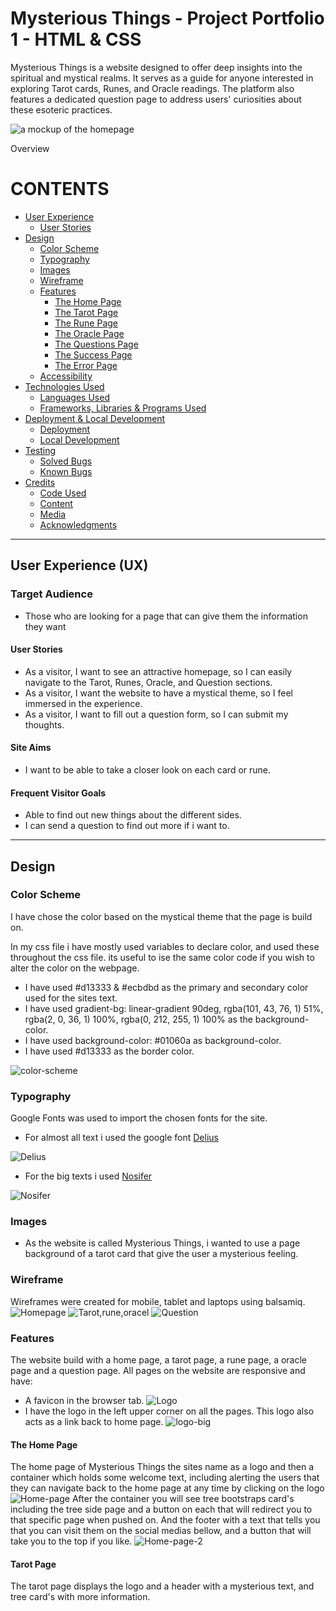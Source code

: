 # Mysterious Things - Project Portfolio 1 - HTML & CSS 

Mysterious Things is a website designed to offer deep insights into the spiritual and mystical realms.
It serves as a guide for anyone interested in exploring Tarot cards, Runes, and Oracle readings.
The platform also features a dedicated question page to address users' curiosities about these esoteric practices.

![a mockup of the homepage](assets/images/mockup.png "Homepage!")

Overview

# CONTENTS

* [User Experience](#user-experience-ux)
    * [User Stories](#user-stories)
* [Design](#design)
    * [Color Scheme](#color-scheme)
    * [Typography](#typography)
    * [Images](#images)
    * [Wireframe](#wireframe) 
    * [Features](#features)
        * [The Home Page](#the-home-page)
        * [The Tarot Page](#the-tarot-page)
        * [The Rune Page](#the-rune-page)
        * [The Oracle Page](#the-oracle-page)
        * [The Questions Page](#the-question-page)
        * [The Success Page](#the-success-page)
        * [The Error Page](#the-error-page)
    * [Accessibility](#accessibity)
* [Technologies Used](#technologies-used)
    * [Languages Used](#languages-used)
    * [Frameworks, Libraries & Programs Used](#frameworks-libraries--programs-used)
* [Deployment & Local Development](#deployment--local-development) 
    * [Deployment](#deployment)
    * [Local Development](#local-development)
* [Testing](#testing)
    * [Solved Bugs](#solved-bugs)
    * [Known Bugs](#known-bugs)
* [Credits](#credits)
    * [Code Used](#code-used) 
    * [Content](#content)
    * [Media](#media)
    * [Acknowledgments](#acknowledgments)

---

## User Experience (UX)

### Target Audience
* Those who are looking for a page that can give them the information they want

#### User Stories

* As a visitor, I want to see an attractive homepage, so I can easily navigate to the Tarot, Runes, Oracle, and Question sections.
* As a visitor, I want the website to have a mystical theme, so I feel immersed in the experience.
* As a visitor, I want to fill out a question form, so I can submit my thoughts.

#### Site Aims
* I want to be able to take a closer look on each card or rune.
#### Frequent Visitor Goals
* Able to find out new things about the different sides.
* I can send a question to find out more if i want to.

---
## Design

### Color Scheme 
I have chose the color based on the mystical theme that the page is build on.

In my css file i have mostly used variables to declare color, and used these throughout the css file.
its useful to ise the same color code if you wish to alter the color on the webpage.
* I have used #d13333 & #ecbdbd as the primary and secondary color used for the sites text.
* I have used gradient-bg: linear-gradient
    90deg,
    rgba(101, 43, 76, 1) 51%,
    rgba(2, 0, 36, 1) 100%,
    rgba(0, 212, 255, 1) 100%
as the background-color.
* I have used background-color: #01060a as background-color.
* I have used #d13333 as the border color.

![color-scheme](assets/images/color-scheme.png)
### Typography
Google Fonts was used to import the chosen fonts for the site.
* For almost all text i used the google font [Delius](https://fonts.google.com/specimen/Delius?preview.text=Mysterious%20Things)

![Delius](assets/images/delius.png)

* For the big texts i used [Nosifer](https://fonts.google.com/specimen/Nosifer?preview.text=Mysterious%20Things)

![Nosifer](assets/images/nosifer.png)
### Images
* As the website is called Mysterious Things, i wanted to use a page background of a tarot card that give the user a mysterious feeling.
### Wireframe 
Wireframes were created for mobile, tablet and laptops using balsamiq.
![Homepage](assets/images/index.png)
![Tarot,rune,oracel](assets/images/tarot.rune.oracle.png)
![Question](assets/images/question.png)
### Features 
The website build with a home page, a tarot page, a rune page, a oracle page and a question page.
All pages on the website are responsive and have:
* A favicon in the browser tab.
 ![Logo](assets/images/logo.png)
 * I have the logo in the left upper corner on all the pages. This logo also acts as a link back to home page.
 ![logo-big](assets/images/logo23.png)

#### The Home Page
The home page of Mysterious Things the sites name as a logo and then a container which holds some welcome text, including alerting the users that they can navigate back to the home page at any time by clicking on the logo
![Home-page](assets/images/mockup.png)
After the container you will see tree bootstraps card's including the tree side page and a button on each 
that will redirect you to that specific page when pushed on. And the footer with a text that tells you that you can visit them on the social medias bellow, and a button that will take you to the top if you like.
![Home-page-2](assets/images/home2.png)

#### Tarot Page
The tarot page displays the logo and a header with a mysterious text, and tree card's with more information.